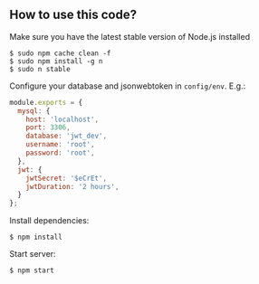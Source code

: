 ## How to use this code?

Make sure you have the latest stable version of Node.js installed

  ```
  $ sudo npm cache clean -f
  $ sudo npm install -g n
  $ sudo n stable
  ```
  
Configure your database and jsonwebtoken in `config/env`. E.g.:

  ```javascript
  module.exports = {
    mysql: {
      host: 'localhost',
      port: 3306,
      database: 'jwt_dev',
      username: 'root',
      password: 'root',
    },
    jwt: {
      jwtSecret: '$eCrEt',
      jwtDuration: '2 hours',
    }
  };
  ```
Install dependencies:

  ```
  $ npm install
  ```
Start server:
  
  ```
  $ npm start
  ```
  